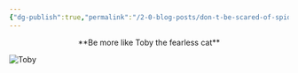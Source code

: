 ```yaml
---
{"dg-publish":true,"permalink":"/2-0-blog-posts/don-t-be-scared-of-spiders-and-bats/","hide":true,"created":"01/03/2024","updated":"2024-04-10T00:02:54.667+01:00"}
---
```


<center>**Be more like Toby the fearless cat**</center>

![Toby](https://i.imgur.com/Q7DG4Cv.jpg)
